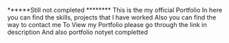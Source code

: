 ******Still not completed ********
This is the my official Portfolio 
In here you can find the skills, projects that I have worked 
Also you can find the way to contact me
To View my Portfolio please go through the link in description
And also portfolio notyet completted
